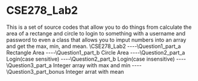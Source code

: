 # CSE278_Lab2
This is a set of source codes that allow you to do things from calculate the area of a rectange and circle to login to something with a username and password to even a class that allows you to imput numbers into an array and get the max, min, and mean.
\CSE278_Lab2 
----\Question1_part_a
  Rectangle Area
----\Question1_part_b
  Circle Area
----\Question2_part_a
  Login(case sensitive)
----\Question2_part_b
  Login(case insensitive)
----\Question3_part_a
  Integer array with max and min
----\Question3_part_bonus
  Integer arrat with mean
